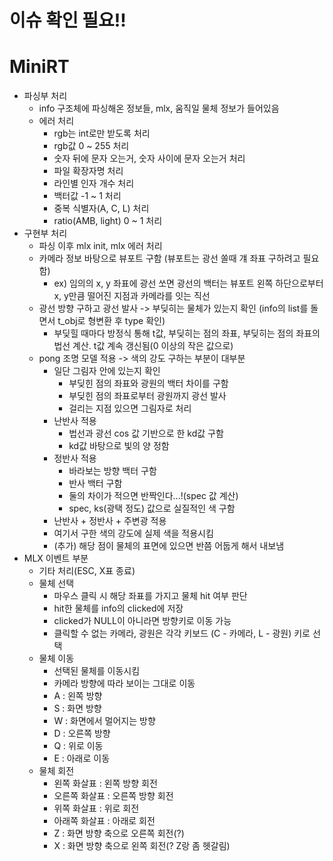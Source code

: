 # **이슈 확인 필요!!**
# MiniRT
- 파싱부 처리
    - info 구조체에 파싱해온 정보들, mlx, 움직일 물체 정보가 들어있음
    - 에러 처리
        - rgb는 int로만 받도록 처리
        - rgb값 0 ~ 255 처리
        - 숫자 뒤에 문자 오는거, 숫자 사이에 문자 오는거 처리
        - 파일 확장자명 처리
        - 라인별 인자 개수 처리
        - 백터값 -1 ~ 1 처리
        - 중복 식별자(A, C, L) 처리
        - ratio(AMB, light) 0 ~ 1 처리
- 구현부 처리
    - 파싱 이후 mlx init, mlx 에러 처리
    - 카메라 정보 바탕으로 뷰포트 구함 (뷰포트는 광선 쏠때 걔 좌표 구하려고 필요함)
        - ex) 임의의 x, y 좌표에 광선 쏘면 광선의 백터는 뷰포트 왼쪽 하단으로부터 x, y만큼 떨어진 지점과 카메라를 잇는 직선
    - 광선 방향 구하고 광선 발사 -> 부딪히는 물체가 있는지 확인 (info의 list를 돌면서 t_obj로 형변환 후 type 확인)
        - 부딪힐 때마다 방정식 통해 t값, 부딪히는 점의 좌표, 부딪히는 점의 좌표의 법선 계산. t값 계속 갱신됨(0 이상의 작은 값으로)
    - pong 조명 모델 적용 -> 색의 강도 구하는 부분이 대부분
        - 일단 그림자 안에 있는지 확인
            - 부딪힌 점의 좌표와 광원의 백터 차이를 구함
            - 부딪힌 점의 좌표로부터 광원까지 광선 발사
            - 걸리는 지점 있으면 그림자로 처리
        - 난반사 적용
            - 법선과 광선 cos 값 기반으로 한 kd값 구함
            - kd값 바탕으로 빛의 양 정함
        - 정반사 적용
            - 바라보는 방향 백터 구함
            - 반사 백터 구함
            - 둘의 차이가 적으면 반짝인다...!(spec 값 계산)
            - spec, ks(광택 정도) 값으로 실질적인 색 구함
        - 난반사 + 정반사 + 주변광 적용
        - 여기서 구한 색의 강도에 실제 색을 적용시킴
        - (추가) 해당 점이 물체의 표면에 있으면 반쯤 어둡게 해서 내보냄
- MLX 이벤트 부분 
    - 기타 처리(ESC, X표 종료)
    - 물체 선택
        - 마우스 클릭 시 해당 좌표를 가지고 물체 hit 여부 판단
        - hit한 물체를 info의 clicked에 저장
        - clicked가 NULL이 아니라면 방향키로 이동 가능
        - 클릭할 수 없는 카메라, 광원은 각각 키보드 (C - 카메라, L - 광원) 키로 선택
    - 물체 이동
        - 선택된 물체를 이동시킴
        - 카메라 방향에 따라 보이는 그대로 이동
        - A : 왼쪽 방향
        - S : 화면 방향
        - W : 화면에서 멀어지는 방향
        - D : 오른쪽 방향
        - Q : 위로 이동
        - E : 아래로 이동
    - 물체 회전
        - 왼쪽 화살표 : 왼쪽 방향 회전
        - 오른쪽 화살표 : 오른쪽 방향 회전
        - 위쪽 화살표 : 위로 회전
        - 아래쪽 화살표 : 아래로 회전
        - Z : 화면 방향 축으로 오른쪽 회전(?)
        - X : 화면 방향 축으로 왼쪽 회전(? Z랑 좀 헷갈림)
 
